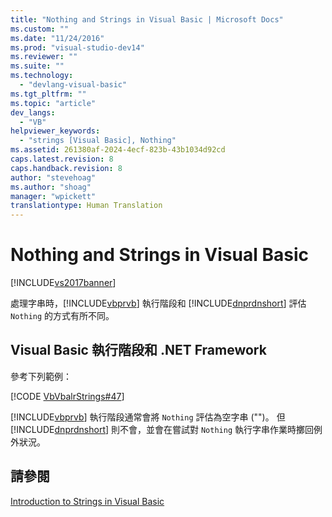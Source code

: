 ```yaml
---
title: "Nothing and Strings in Visual Basic | Microsoft Docs"
ms.custom: ""
ms.date: "11/24/2016"
ms.prod: "visual-studio-dev14"
ms.reviewer: ""
ms.suite: ""
ms.technology: 
  - "devlang-visual-basic"
ms.tgt_pltfrm: ""
ms.topic: "article"
dev_langs: 
  - "VB"
helpviewer_keywords: 
  - "strings [Visual Basic], Nothing"
ms.assetid: 261380af-2024-4ecf-823b-43b1034d92cd
caps.latest.revision: 8
caps.handback.revision: 8
author: "stevehoag"
ms.author: "shoag"
manager: "wpickett"
translationtype: Human Translation
---
```

# Nothing and Strings in Visual Basic
[!INCLUDE[vs2017banner](../../../../csharp/includes/vs2017banner.md)]

處理字串時，[!INCLUDE[vbprvb](../../../../csharp/programming-guide/concepts/linq/includes/vbprvb_md.md)] 執行階段和 [!INCLUDE[dnprdnshort](../../../../csharp/getting-started/includes/dnprdnshort_md.md)] 評估 `Nothing` 的方式有所不同。  
  
## Visual Basic 執行階段和 .NET Framework  
 參考下列範例：  
  
 [!CODE [VbVbalrStrings#47](../CodeSnippet/VS_Snippets_VBCSharp/VbVbalrStrings#47)]  
  
 [!INCLUDE[vbprvb](../../../../csharp/programming-guide/concepts/linq/includes/vbprvb_md.md)] 執行階段通常會將 `Nothing` 評估為空字串 \(""\)。  但 [!INCLUDE[dnprdnshort](../../../../csharp/getting-started/includes/dnprdnshort_md.md)] 則不會，並會在嘗試對 `Nothing` 執行字串作業時擲回例外狀況。  
  
## 請參閱  
 [Introduction to Strings in Visual Basic](../../../../visual-basic/programming-guide/language-features/strings/introduction-to-strings.md)